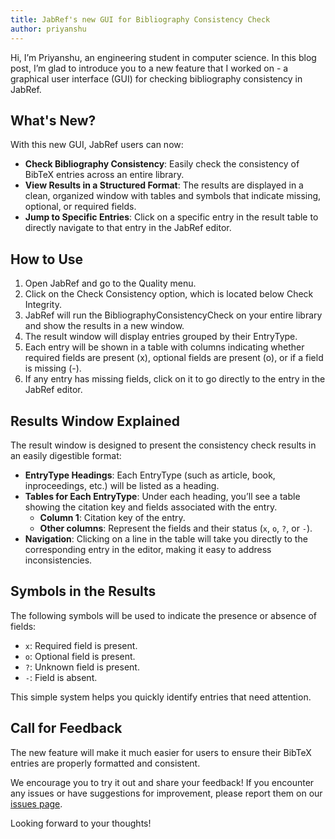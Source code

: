 ```yaml
---
title: JabRef's new GUI for Bibliography Consistency Check
author: priyanshu
---
```


Hi, I’m Priyanshu, an engineering student in computer science. In this blog post, I’m glad to introduce you to a new feature that I worked on - a graphical user interface (GUI) for checking bibliography consistency in JabRef.

## What's New?

With this new GUI, JabRef users can now:

- **Check Bibliography Consistency**: Easily check the consistency of BibTeX entries across an entire library.
- **View Results in a Structured Format**: The results are displayed in a clean, organized window with tables and symbols that indicate missing, optional, or required fields.
- **Jump to Specific Entries**: Click on a specific entry in the result table to directly navigate to that entry in the JabRef editor.

## How to Use

1. Open JabRef and go to the Quality menu.
2. Click on the Check Consistency option, which is located below Check Integrity.
3. JabRef will run the BibliographyConsistencyCheck on your entire library and show the results in a new window.
4. The result window will display entries grouped by their EntryType.
5. Each entry will be shown in a table with columns indicating whether required fields are present (x), optional fields are present (o), or if a field is missing (-).
6. If any entry has missing fields, click on it to go directly to the entry in the JabRef editor.

## Results Window Explained

The result window is designed to present the consistency check results in an easily digestible format:

- **EntryType Headings**: Each EntryType (such as article, book, inproceedings, etc.) will be listed as a heading.
- **Tables for Each EntryType**: Under each heading, you’ll see a table showing the citation key and fields associated with the entry.
  - **Column 1**: Citation key of the entry.
  - **Other columns**: Represent the fields and their status (`x`, `o`, `?`, or `-`).
- **Navigation**: Clicking on a line in the table will take you directly to the corresponding entry in the editor, making it easy to address inconsistencies.

## Symbols in the Results

The following symbols will be used to indicate the presence or absence of fields:

- `x`: Required field is present.
- `o`: Optional field is present.
- `?`: Unknown field is present.
- `-`: Field is absent.

This simple system helps you quickly identify entries that need attention.

## Call for Feedback

The new feature will make it much easier for users to ensure their BibTeX entries are properly formatted and consistent.

We encourage you to try it out and share your feedback! If you encounter any issues or have suggestions for improvement, please report them on our [issues page](https://github.com/JabRef/jabref/issues).  

Looking forward to your thoughts!